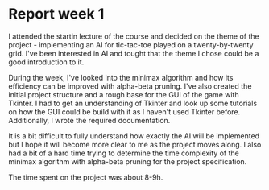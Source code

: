 # Report week 1
I attended the startin lecture of the course and decided on the theme of the project - implementing an AI for tic-tac-toe played on a twenty-by-twenty grid. I've been interested in AI and tought that the theme I chose could be a good introduction to it.

During the week, I've looked into the minimax algorithm and how its efficiency can be improved with alpha-beta pruning. I've also created the initial project structure and a rough base for the GUI of the game with Tkinter. I had to get an understanding of Tkinter and look up some tutorials on how the GUI could be build with it as I haven't used Tkinter before. Additionally, I wrote the required documentation. 

It is a bit difficult to fully understand how exactly the AI will be implemented but I hope it will become more clear to me as the project moves along. I also had a bit of a hard time trying to determine the time complexity of the minimax algorithm with alpha-beta pruning for the project specification.

The time spent on the project was about 8-9h.